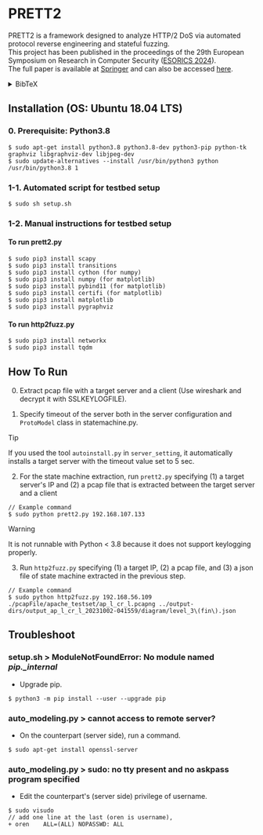 PRETT2
=============
PRETT2 is a framework designed to analyze HTTP/2 DoS via automated protocol reverse engineering and stateful fuzzing.  
This project has been published in the proceedings of the 29th European Symposium on Research in Computer Security ([ESORICS 2024](https://esorics2024.org/)).  
The full paper is available at [Springer](https://link.springer.com/chapter/10.1007/978-3-031-70890-9_1) and can also be accessed [here](/PRETT2_ESORICS_paper.pdf).

<details>
  <summary>BibTeX</summary>

```bibtex
@InProceedings{10.1007/978-3-031-70890-9_1,
author="Lee, Choongin
and Jafarov, Isa
and Dietrich, Sven
and Lee, Heejo",
editor="Garcia-Alfaro, Joaquin
and Kozik, Rafa{\l}
and Chora{\'{s}}, Micha{\l}
and Katsikas, Sokratis",
title="PRETT2: Discovering HTTP/2 DoS Vulnerabilities via Protocol Reverse Engineering",
booktitle="Computer Security -- ESORICS 2024",
year="2024",
publisher="Springer Nature Switzerland",
address="Cham",
pages="3--23",
abstract="",
isbn="978-3-031-70890-9"
}
```
</details> 


## Installation (OS: Ubuntu 18.04 LTS)
### 0. Prerequisite: Python3.8
```
$ sudo apt-get install python3.8 python3.8-dev python3-pip python-tk graphviz libgraphviz-dev libjpeg-dev
$ sudo update-alternatives --install /usr/bin/python3 python /usr/bin/python3.8 1
```

### 1-1. Automated script for testbed setup
```
$ sudo sh setup.sh
```
  
### 1-2. Manual instructions for testbed setup
#### To run prett2.py
```
$ sudo pip3 install scapy 
$ sudo pip3 install transitions
$ sudo pip3 install cython (for numpy) 
$ sudo pip3 install numpy (for matplotlib) 
$ sudo pip3 install pybind11 (for matplotlib)
$ sudo pip3 install certifi (for matplotlib)
$ sudo pip3 install matplotlib 
$ sudo pip3 install pygraphviz
```

#### To run http2fuzz.py
```
$ sudo pip3 install networkx
$ sudo pip3 install tqdm
```  

## How To Run
0. Extract pcap file with a target server and a client (Use wireshark and decrypt it with SSLKEYLOGFILE).

1. Specify timeout of the server both in the server configuration and `ProtoModel` class in statemachine.py.

> [!TIP]
> If you used the tool `autoinstall.py` in `server_setting`, it automatically installs a target server with the timeout value set to 5 sec.

2. For the state machine extraction, run `prett2.py` specifying (1) a target server's IP and (2) a pcap file that is extracted between the target server and a client 
```
// Example command
$ sudo python prett2.py 192.168.107.133
```
> [!WARNING]
> It is not runnable with Python < 3.8 because it does not support keylogging properly.

3. Run `http2fuzz.py` specifying (1) a target IP, (2) a pcap file, and (3) a json file of state machine extracted in the previous step.  
```
// Example command
$ sudo python http2fuzz.py 192.168.56.109 ./pcapFile/apache_testset/ap_l_cr_l.pcapng ../output-dirs/output_ap_l_cr_l_20231002-041559/diagram/level_3\(fin\).json
```

## Troubleshoot
### setup.sh > ModuleNotFoundError: No module named *pip._internal*
- Upgrade pip.
```
$ python3 -m pip install --user --upgrade pip
```

### auto_modeling.py > cannot access to remote server?
- On the counterpart (server side), run a command.
```
$ sudo apt-get install openssl-server
```

### auto_modeling.py > sudo: no tty present and no askpass program specified
- Edit the counterpart's (server side) privilege of username.
```
$ sudo visudo
// add one line at the last (oren is username),
+ oren    ALL=(ALL) NOPASSWD: ALL
```
